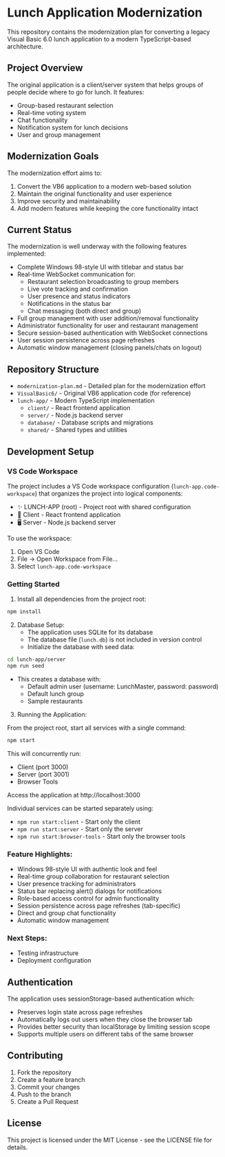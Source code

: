 # Lunch Application Modernization

This repository contains the modernization plan for converting a legacy Visual Basic 6.0 lunch application to a modern TypeScript-based architecture.

## Project Overview

The original application is a client/server system that helps groups of people decide where to go for lunch. It features:
- Group-based restaurant selection
- Real-time voting system
- Chat functionality
- Notification system for lunch decisions
- User and group management

## Modernization Goals

The modernization effort aims to:
1. Convert the VB6 application to a modern web-based solution
2. Maintain the original functionality and user experience
3. Improve security and maintainability
4. Add modern features while keeping the core functionality intact

## Current Status

The modernization is well underway with the following features implemented:
- Complete Windows 98-style UI with titlebar and status bar
- Real-time WebSocket communication for:
  - Restaurant selection broadcasting to group members
  - Live vote tracking and confirmation
  - User presence and status indicators
  - Notifications in the status bar
  - Chat messaging (both direct and group)
- Full group management with user addition/removal functionality
- Administrator functionality for user and restaurant management
- Secure session-based authentication with WebSocket connections
- User session persistence across page refreshes
- Automatic window management (closing panels/chats on logout)

## Repository Structure

- `modernization-plan.md` - Detailed plan for the modernization effort
- `VisualBasic6/` - Original VB6 application code (for reference)
- `lunch-app/` - Modern TypeScript implementation
  - `client/` - React frontend application
  - `server/` - Node.js backend server
  - `database/` - Database scripts and migrations
  - `shared/` - Shared types and utilities

## Development Setup

### VS Code Workspace

The project includes a VS Code workspace configuration (`lunch-app.code-workspace`) that organizes the project into logical components:
- ✨ LUNCH-APP (root) - Project root with shared configuration
- 📱 Client - React frontend application
- 🖥️ Server - Node.js backend server

To use the workspace:
1. Open VS Code
2. File -> Open Workspace from File...
3. Select `lunch-app.code-workspace`

### Getting Started

1. Install all dependencies from the project root:
```bash
npm install
```

2. Database Setup:
   - The application uses SQLite for its database
   - The database file (`lunch.db`) is not included in version control
   - Initialize the database with seed data:
```bash
cd lunch-app/server
npm run seed
```
   - This creates a database with:
     - Default admin user (username: LunchMaster, password: password)
     - Default lunch group
     - Sample restaurants

3. Running the Application:

From the project root, start all services with a single command:
```bash
npm start
```

This will concurrently run:
- Client (port 3000)
- Server (port 3001)
- Browser Tools

Access the application at http://localhost:3000

Individual services can be started separately using:
- `npm run start:client` - Start only the client
- `npm run start:server` - Start only the server
- `npm run start:browser-tools` - Start only the browser tools

### Feature Highlights:
- Windows 98-style UI with authentic look and feel
- Real-time group collaboration for restaurant selection
- User presence tracking for administrators
- Status bar replacing alert() dialogs for notifications
- Role-based access control for admin functionality
- Session persistence across page refreshes (tab-specific)
- Direct and group chat functionality
- Automatic window management

### Next Steps:
- Testing infrastructure
- Deployment configuration

## Authentication

The application uses sessionStorage-based authentication which:
- Preserves login state across page refreshes
- Automatically logs out users when they close the browser tab
- Provides better security than localStorage by limiting session scope
- Supports multiple users on different tabs of the same browser

## Contributing

1. Fork the repository
2. Create a feature branch
3. Commit your changes
4. Push to the branch
5. Create a Pull Request

## License

This project is licensed under the MIT License - see the LICENSE file for details. 